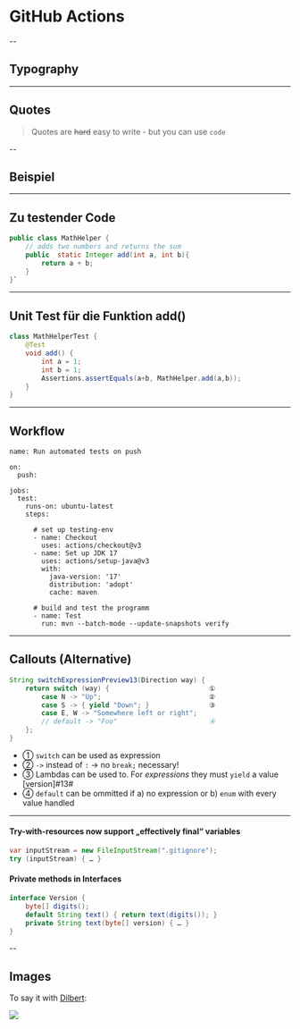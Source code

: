 # GitHub Actions

--

## Typography

---

## Quotes

> Quotes are ~~hard~~ easy
> to write - but you can use `code`

--

## Beispiel   

---

## Zu testender Code 

```Java 
public class MathHelper {
    // adds two numbers and returns the sum
    public  static Integer add(int a, int b){
        return a + b;
    }
}`
```

---

## Unit Test für die Funktion add()

```Java
class MathHelperTest {
    @Test
    void add() {
        int a = 1;
        int b = 1;
        Assertions.assertEquals(a+b, MathHelper.add(a,b));
    }
}
```

---

## Workflow 

<!--https://fsymbols.com/signs/bullet-point/-->
```yaml[1-4, 11-12, 13-14]
name: Run automated tests on push

on:
  push:

jobs:
  test:
    runs-on: ubuntu-latest
    steps:

      # set up testing-env
      - name: Checkout
        uses: actions/checkout@v3
      - name: Set up JDK 17
        uses: actions/setup-java@v3
        with:
          java-version: '17'
          distribution: 'adopt'
          cache: maven

      # build and test the programm
      - name: Test
        run: mvn --batch-mode --update-snapshots verify
```
---

## Callouts  (Alternative)

<!--https://fsymbols.com/signs/bullet-point/-->
```java
String switchExpressionPreview13(Direction way) {
    return switch (way) {                         ①
        case N -> "Up";                           ②
        case S -> { yield "Down"; }               ③
        case E, W -> "Somewhere left or right";
        // default -> "Foo"                       ④
    };
}
```
- ① <!-- .element: class="co"-->`switch` can be used as expression 
- ② <!-- .element: class="co"-->`->` instead of `:` → no `break;` necessary!
- ③ <!-- .element: class="co"-->Lambdas can be used to. For _expressions_ they must `yield` a value [version]#13#
- ④ <!-- .element: class="co"-->`default` can be ommitted if a) no expression or b) `enum` with every value handled

---

#### Try-with-resources now support „effectively final“ variables

```java
var inputStream = new FileInputStream(".gitignore");
try (inputStream) { … }
```

#### Private methods in Interfaces<!-- .element: class="fragment" data-fragment-index="2" -->

```java
interface Version {
    byte[] digits();
    default String text() { return text(digits()); }
    private String text(byte[] version) { … }
}
```
<!-- .element: class="fragment" data-fragment-index="2" -->

--
## Images

<span>To say it with
[Dilbert](https://dilbert.com/strip/1995-12-10):</span><!-- .element: class="decent x-small"-->

![](https://assets.amuniversal.com/0e1eaf909fcf012f2fe600163e41dd5b)

